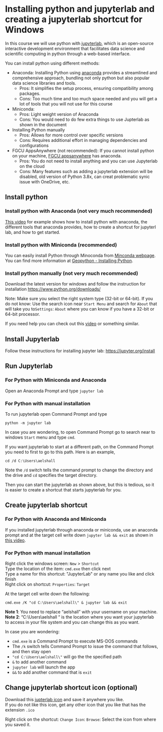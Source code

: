 # Installing python and jupyterlab and creating a jupyterlab shortcut for Windows

In this course we will use python with [jupyterlab](https://jupyter.org/), which is an open-source interactive development environment that facilitates data science and scientific computing in python through a web-based interface.  

You can install python using different methods:
- Anaconda: Installing Python using [anaconda](https://docs.anaconda.com/free/anaconda/install/index.html) provides a streamlined and comprehensive approach, bundling not only python but also popular data science libraries and tools.
   - Pros: It simplifies the setup process, ensuring compatibility among packages.
   - Cons: Too much time and too much space needed and you will get a lot of tools that you will not use for this course
- Miniconda:  
   - Pros: Light weight version of Anaconda
   - Cons: You would need to do few extra things to use Jupterlab as shown in the document
- Installing Python manually 
   - Pros: Allows for more control over specific versions
   - Cons: Requires additional effort in managing dependencies and configurations
- FGCU AppsAnywhere (not recommended):  If you cannot install python on your machine, [FGCU appsanywhere](https://www.fgcu.edu/its/appsanywhere/) has anaconda.
     - Pros: You do not need to install anything and you can use Jupyterlab on the cloud
     - Cons: Many features such as adding a jupyterlab extension will be disabled, old version of Python 3.8x, can creat problematic synic issue with OneDrive, etc. 
   
## Install python 

### Install python with Anaconda (not very much recommended)
[This video](https://youtu.be/ozTSqhU9Hek?si=cGzNRATmPOPsoLCg) for example shows how to install python with anaconda, the different tools that anaconda provides, how to create a shortcut for jupyterl lab, and how to get started.
  
### Install python with Miniconda (recommended)
You can easily install Python through Minoconda from [Minconda webpage](https://docs.conda.io/projects/miniconda/en/latest/miniconda-install.html). You can find more information at [Geopython - Installing Python](https://geo-python-site.readthedocs.io/en/latest/course-info/installing-miniconda.html). 
   
### Install python manually (not very much recommended)
Download the latest version for windows and follow the instruction for installation 
https://www.python.org/downloads/

Note: Make sure you select the right system type (32-bit or 64-bit). If you do not know: Use the search icon near `Start Menu` and search for `About` that will take you to`Settings`: `About` where you can know if you have a 32-bit or 64-bit processor. 

If you need help you can check out this [video](https://youtu.be/LQ47rIO5bTw?si=FHA1B0j0uZIn62La) or something similar.

## Install Jupyterlab 
Follow these instructions for installing jupyter lab: https://jupyter.org/install   

## Run Jupyterlab

### For Python with Miniconda and Anaconda

Open an Anaconda Prompt and type `jupyter lab`

### For Python with manual installation

To run jupyterlab open Command Prompt and type 
````
python -m jupyter lab 
````
In case you are wondering, to open Command Prompt go to search near to windows `Start` menu and type `cmd`. 
  
If you want jupyterlab to start at a different path, on the Command Prompt you need to first to go to this path. Here is an example,
````
cd /d C:\Users\aelshall
````
Note the `/d` switch tells the command prompt to change the directory and the drive and `cd` specifies the target directory. 
   
Then you can start the jupyterlab as shown above, but this is tedious, so it is easier to create a shortcut that starts jupyterlab for you. 

## Create jupyterlab shortcut

### For Python with Anaconda and Miniconda 
If you installed jupyterlab through anaconda or miniconda, use an anaconda prompt and at the target cell write down `jupyter lab && exit` as shown in [this video](https://youtu.be/ozTSqhU9Hek?si=cGzNRATmPOPsoLCg). 

### For Python with manual installation  
Right click the windows screen: `New` > `Shortcut`  
Type the location of the item: `cmd.exe` then click next  
Type a name for this shortcut: "JupyterLab" or any name you like and click finish   
Right click on shortcut: `Properties`: `Target`   

At the target cell write down the following: 
```` 
cmd.exe /K "cd C:\Users\aelshall\" & jupyter lab && exit
````
**Note 1**: You need to replace “aelshall” with your username on your machine.  
**Note 2**: “C:\Users\aelshall “ is the location where you want your jupyterlab to access in your file system and you can change this as you want.

In case you are wondering:
- `cmd.exe` is a Command Prompt to execute MS-DOS commands 
- The `/k` switch tells Command Prompt to issue the command that follows, and then stay open
- `"cd C:\Users\aelshall\"` will go the the specified path 
- `&` to add another command
- `jupyter lab` will launch the app
- `&&` to add another command that is `exit`

  
## Change jupyterlab shortcut icon (optional)
Download this [jupterlab icon](https://github.com/aselshall/git-tutorial-/blob/master/JupyterLab-icon.ico) and save it anywhere you like.    
If you do not like this icon, get any other icon that you like that has the extension `.ico`  
   
Right click on the shortcut: `Change Icon`: `Browse`: Select the icon from where you saved it.

